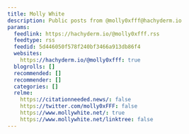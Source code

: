 ```yaml
---
title: Molly White
description: Public posts from @molly0xfff@hachyderm.io
params:
  feedlink: https://hachyderm.io/@molly0xfff.rss
  feedtype: rss
  feedid: 5d446050f578f240bf3466a913db86f4
  websites:
    https://hachyderm.io/@molly0xfff: true
  blogrolls: []
  recommended: []
  recommender: []
  categories: []
  relme:
    https://citationneeded.news/: false
    https://twitter.com/molly0xFFF: false
    https://www.mollywhite.net/: true
    https://www.mollywhite.net/linktree: false
---
```

